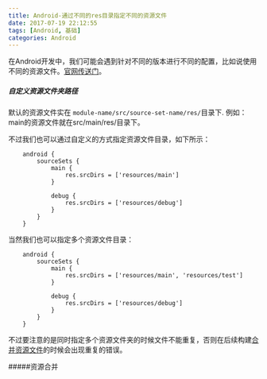 ```yaml
---
title: Android-通过不同的res目录指定不同的资源文件
date: 2017-07-19 22:12:55
tags: [Android, 基础]
categories: Android
---
```


在Android开发中，我们可能会遇到针对不同的版本进行不同的配置，比如说使用不同的资源文件。[官网传送门](https://developer.android.com/studio/write/add-resources.html)。


##### 自定义资源文件夹路径
默认的资源文件实在  ```module-name/src/source-set-name/res/```目录下. 例如：main的资源文件就在src/main/res/目录下。

不过我们也可以通过自定义的方式指定资源文件目录，如下所示：

```
	android {
		sourceSets {
			main {
				res.srcDirs = ['resources/main']
			}
			
			debug {
				res.srcDirs = ['resources/debug']
			}
		}
	}
```

当然我们也可以指定多个资源文件目录：

```
	android {
		sourceSets {
			main {
				res.srcDirs = ['resources/main', 'resources/test']
			}
			
			debug {
				res.srcDirs = ['resources/debug']
			}
		}
	}
```

不过要注意的是同时指定多个资源文件夹的时候文件不能重复，否则在后续构建[合并资源文件](https://developer.android.com/studio/write/add-resources.html#resource_merging)的时候会出现重复的错误。

#####资源合并